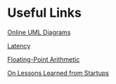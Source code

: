 # Useful Links

[Online UML Diagrams](https://www.planttext.com/)

[Latency](https://people.eecs.berkeley.edu/~rcs/research/interactive_latency.html)

[Floating-Point Arithmetic](https://floating-point-gui.de/)

[On Lessons Learned from Startups](https://blog.asmartbear.com/kung-fu.html)